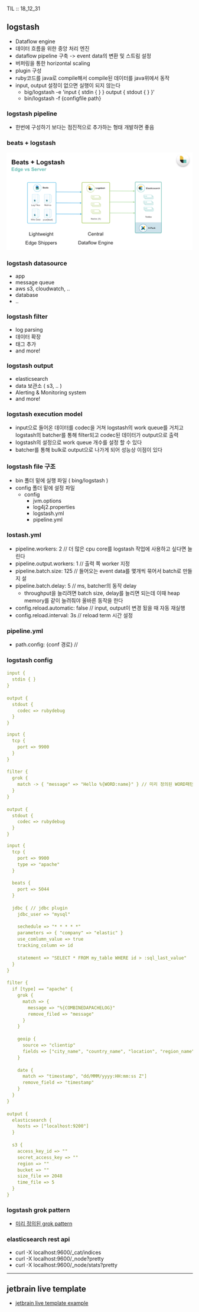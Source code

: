 TIL :: 18_12_31

## logstash
- Dataflow engine
- 데이터 흐름을 위한 중앙 처리 엔진
- dataflow pipeline 구축 -> event data의 변환 및 스트림 설정
- 버퍼링을 통한 horizontal scaling
- plugin 구성
- ruby코드를 java로 compile해서 compile된 데이터를 java위에서 동작
- input, output 설정이 없으면 실행이 되지 않는다
    - big/logstash -e 'input { stdin { } } output { stdout { } }'
    - bin/logstash -f {configfile path}

### logstash pipeline
- 한번에 구성하기 보다는 점진적으로 추가하는 형태 개발하면 좋음

### beats + logstash
![beats + logstash](../static/img/beats_logstash.png)

### logstash datasource
- app
- message queue
- aws s3, cloudwatch, ..
- database
- ..

### logstash filter
- log parsing
- 데이터 확장
- 태그 추가
- and more!

### logstash output
- elasticsearch
- data 보관소 ( s3, .. )
- Alerting & Monitoring system
- and more!

### logstash execution model
- input으로 들어온 데이터를 codec을 거쳐 logstash의 work queue를 거치고 logstash의 batcher를 통해 filter되고 codec된 데이터가 output으로 출력
- logstash의 설정으로 work queue 개수를 설정 할 수 있다
- batcher를 통해 bulk로 output으로 나가게 되어 성능상 이점이 있다

### logstash file 구조
- bin 폴더 밑에 실행 파일 ( bing/logstash )
- config 폴더 밑에 설정 파일
    - config
        - jvm.options
        - log4j2.properties
        - logstash.yml
        - pipeline.yml
        
### lostash.yml
- pipeline.workers: 2 // 더 많은 cpu core를 logstash 작업에 사용하고 싶다면 늘린다
- pipeline.output.workers: 1 // 출력 쪽 worker 지정
- pipeline.batch.size: 125 // 들어오는 event data를 몇개씩 묶어서 batch로 만들지 설
- pipeline.batch.delay: 5 // ms, batcher의 동작 delay 
    - throughput을 늘리려면 batch size, delay를 늘리면 되는데 이때 heap memory를 같이 늘려줘야 올바른 동작을 한다
- config.reload.automatic: false // input, output이 변경 됬을 때 자동 재실행
- config.reload.interval: 3s // reload term 시간 설정

### pipeline.yml
- path.config: {conf 경로} // 

### logstash config
```yaml
input {
  stdin { }
}

output {
  stdout {
    codec => rubydebug
  }
}
```
```yaml
input {
  tcp {
    port => 9900
  }
}

filter {
  grok {
    match -> { "message" => "Hello %{WORD:name}" } // 미리 정의된 WORD패턴을 name이란 이름으로 지정
  }
}

output {
  stdout {
    codec => rubydebug
  }
}
```
```yaml
input {
  tcp {
    port => 9900
    type => "apache"
  }
  
  beats {
    port => 5044
  }
  
  jdbc { // jdbc plugin
    jdbc_user => "mysql"
    
    sechedule => "* * * * *"
    parameters => { "company" => "elastic" }
    use_comlumn_value => true
    tracking_column => id
    
    statement => "SELECT * FROM my_table WHERE id > :sql_last_value"
  }
}

filter {
  if [type] == "apache" {
    grok {
      match => {
        message => "%{COMBINEDAPACHELOG}"
        remove_filed => "message"
      }
    }
    
    geoip {
      source => "clientip"
      fields => ["city_name", "country_name", "location", "region_name"]
    }
    
    date {
      match => "timestamp", "dd/MMM/yyyy:HH:mm:ss Z"]
      remove_field => "timestamp"
    }
  }
}

output {
  elasticsearch {
    hosts => ["localhost:9200"]
  }
  
  s3 {
    access_key_id => ""
    secret_access_key => ""
    region => ""
    bucket => ""
    size_file => 2048
    time_file => 5
  }
}
```

### logstash grok pattern
- [미리 정의된 grok pattern](https://github.com/logstash-plugins/logstash-patterns-core/tree/master/patterns)

### elasticsearch rest api
- curl -X localhost:9600/_cat/indices
- curl -X localhost:9600/_node?pretty
- curl -X localhost:9600/_node/stats?pretty

---

## jetbrain live template
- [jetbrain live template example](https://github.com/blakedietz/js-live-template)
